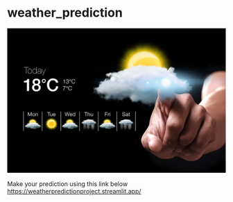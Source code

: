 # weather_prediction

![alt text](<weather forecasting.jpg>)

Make your prediction using this link below
https://weatherpredictionproject.streamlit.app/
